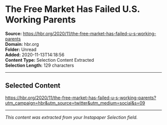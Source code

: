 # The Free Market Has Failed U.S. Working Parents

**Source:** https://hbr.org/2020/11/the-free-market-has-failed-u-s-working-parents  
**Domain:** hbr.org  
**Folder:** Unread  
**Added:** 2020-11-13T14:18:56  
**Content Type:** Selection Content Extracted  
**Selection Length:** 129 characters  


---

## Selected Content

https://hbr.org/2020/11/the-free-market-has-failed-u-s-working-parents?utm_campaign=hbr&utm_source=twitter&utm_medium=social&s=09

---

*This content was extracted from your Instapaper Selection field.*